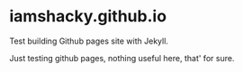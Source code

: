 # iamshacky.github.io
Test building Github pages site with Jekyll.

Just testing github pages, nothing useful here, that' for sure.
